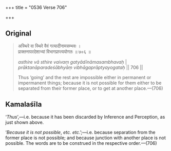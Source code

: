 +++
title = "0536 Verse 706"

+++
## Original 
>
> अस्थिरे वा स्थिरे वैवं गत्यादीनामसम्भवः ।  
> प्राक्तनापरदेशाभ्यां विभागप्राप्त्ययोगतः ॥ ७०६ ॥ 
>
> *asthire vā sthire vaivaṃ gatyādīnāmasambhavaḥ* \|  
> *prāktanāparadeśābhyāṃ vibhāgaprāptyayogataḥ* \|\| 706 \|\| 
>
> Thus ‘going’ and the rest are impossible either in permanent or impermanent things; because it is not possible for them either to be separated from their former place, or to get at another place.—(706)



## Kamalaśīla

‘*Thus*’,—i.e. because it has been discarded by Inference and Perception, as just shown above.

‘*Because it is not possible*, *etc. etc*.’;—i.e. because separation from the former place is not possible; and because junction with another place is not possible. The words are to be construed in the respective order.—(706)


